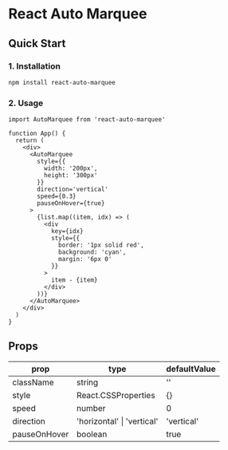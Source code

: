 # React Auto Marquee

## Quick Start

### 1. Installation

```sh
npm install react-auto-marquee
```

### 2. Usage

```tsx
import AutoMarquee from 'react-auto-marquee'

function App() {
  return (
    <div>
      <AutoMarquee
        style={{
          width: '200px',
          height: '300px'
        }}
        direction='vertical'
        speed={0.3}
        pauseOnHover={true}
      >
        {list.map((item, idx) => (
          <div
            key={idx}
            style={{
              border: '1px solid red',
              background: 'cyan',
              margin: '6px 0'
            }}
          >
            item - {item}
          </div>
        ))}
      </AutoMarquee>
    </div>
  )
}
```

## Props

| prop         | type                       | defaultValue |
| ------------ | -------------------------- | ------------ |
| className    | string                     | ''           |
| style        | React.CSSProperties        | {}           |
| speed        | number                     | 0            |
| direction    | 'horizontal' \| 'vertical' | 'vertical'   |
| pauseOnHover | boolean                    | true         |
